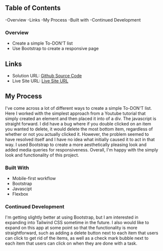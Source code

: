 ## Table of Contents

-Overview
-Links
-My Process
-Built with
-Continued Development

### Overview

- Create a simple To-DON'T list
- Use Bootstrap to create a responsive page

## Links

- Solution URL: [Github Source Code]()
- Live Site URL: [Live Site URL]()

## My Process

I've come across a lot of different ways to create a simple To-DON'T list. Here I worked with the simplest approach from a Youtube tutorial that simply created an element and then
placed it into of a div. The javascript is straight forward. I did have a bug where if you double clicked on an item you wanted to delete, it would delete the most bottom item,
regardless of whether or not you actually clicked it. However, the problem seemed to have resolved itself and I have no idea what initially caused it to act in that way.
I used Bootstrap to create a more aesthetically pleasing look and added media queries for responsiveness. Overall, I'm happy with the simply look and functionality of this project.

### Built With

- Mobile-first workflow
- Bootstrap
- Javascipt
- Flexbox

### Continued Development

I'm getting slightly better at using Bootstrap, but I am interested in expanding into Tailwind CSS sometime in the future. I also would like to expand on this app at some point
so that the functionality is more straightforward, such as adding a delete button next to each item that users can click to get rid of the items, as well as a check mark bubble
next to each item that users can click on when they are done with a task.
